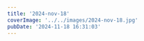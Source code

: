 ```yaml
---
title: '2024-nov-18'
coverImage: '../../images/2024-nov-18.jpg'
pubDate: '2024-11-18 16:31:03'
---
```

